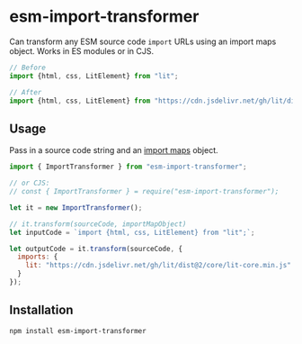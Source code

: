 # esm-import-transformer

Can transform any ESM source code `import` URLs using an import maps object. Works in ES modules or in CJS.

```js
// Before
import {html, css, LitElement} from "lit";

// After
import {html, css, LitElement} from "https://cdn.jsdelivr.net/gh/lit/dist@2/core/lit-core.min.js";
```

## Usage

Pass in a source code string and an [import maps](https://github.com/WICG/import-maps) object.

```js
import { ImportTransformer } from "esm-import-transformer";

// or CJS:
// const { ImportTransformer } = require("esm-import-transformer");

let it = new ImportTransformer();

// it.transform(sourceCode, importMapObject)
let inputCode = `import {html, css, LitElement} from "lit";`;

let outputCode = it.transform(sourceCode, {
  imports: {
    lit: "https://cdn.jsdelivr.net/gh/lit/dist@2/core/lit-core.min.js"
  }
});
```

## Installation

```
npm install esm-import-transformer
```